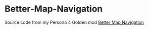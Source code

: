 # Better-Map-Navigation
Source code from my Persona 4 Golden mod <a href="https://gamebanana.com/gamefiles/12353">Better Map Navigation</a>
